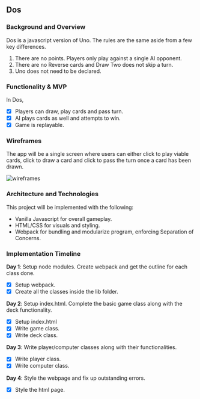## Dos

### Background and Overview

Dos is a javascript version of Uno.  The rules are the same aside from a few key differences.

1. There are no points.  Players only play against a single AI opponent.
2. There are no Reverse cards and Draw Two does not skip a turn.
3. Uno does not need to be declared.

### Functionality & MVP

In Dos,
- [x] Players can draw, play cards and pass turn.
- [x] AI plays cards as well and attempts to win.
- [x] Game is replayable.

### Wireframes

The app will be a single screen where users can either click to play viable cards, click to draw a card and click to pass the turn once a card has been drawn.

![wireframes](https://s3-us-west-1.amazonaws.com/hallyu-dev/images/Screen+Shot+2018-02-11+at+8.51.44+PM.png)

### Architecture and Technologies

This project will be implemented with the following:

- Vanilla Javascript for overall gameplay.
- HTML/CSS for visuals and styling.
- Webpack for bundling and modularize program, enforcing Separation of Concerns.

### Implementation Timeline

**Day 1**: Setup node modules.  Create webpack and get the outline for each class done.

- [x] Setup webpack.
- [x] Create all the classes inside the lib folder.

**Day 2**: Setup index.html.  Complete the basic game class along with the deck functionality.
- [x] Setup index.html
- [x] Write game class.
- [x] Write deck class.

**Day 3**: Write player/computer classes along with their functionalities.
- [x] Write player class.
- [x] Write computer class.

**Day 4**: Style the webpage and fix up outstanding errors.
- [x] Style the html page.
